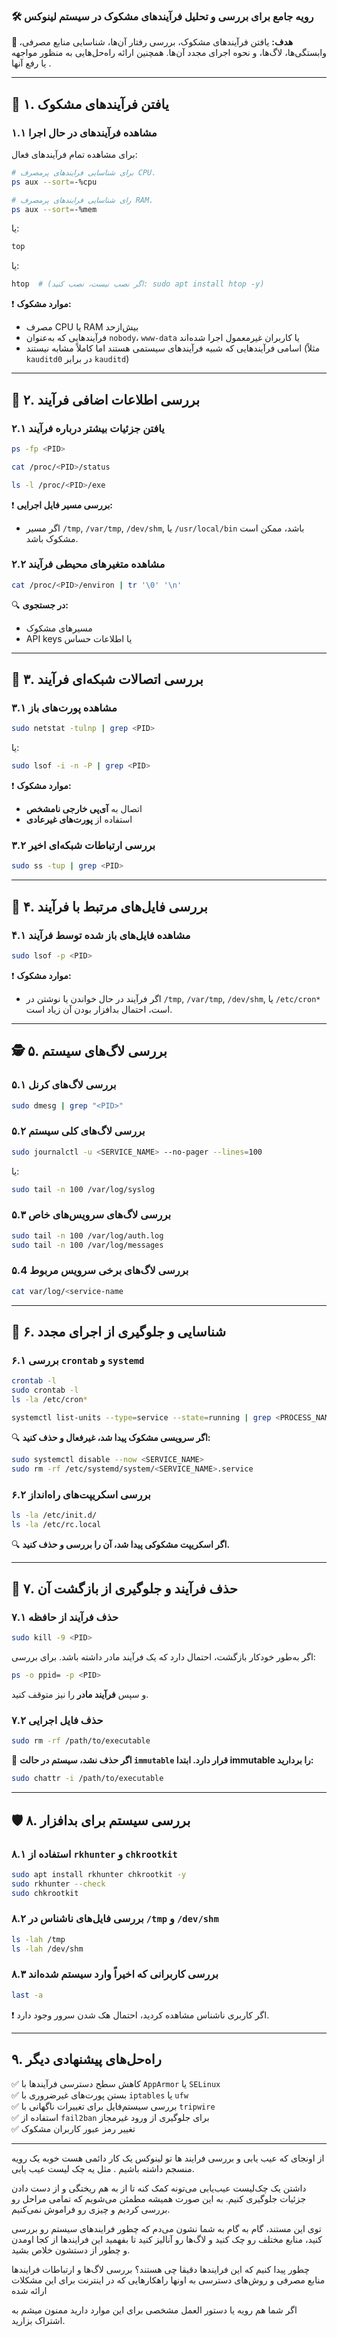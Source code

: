 ### **🛠 رویه جامع برای بررسی و تحلیل فرآیندهای مشکوک در سیستم لینوکس**  
**📌 هدف:** یافتن فرآیندهای مشکوک، بررسی رفتار آن‌ها، شناسایی منابع مصرفی، وابستگی‌ها، لاگ‌ها، و نحوه اجرای مجدد آن‌ها. همچنین ارائه راه‌حل‌هایی به منظور مواجهه یا رفع آنها .  

---

## **🔎 ۱. یافتن فرآیندهای مشکوک**
### **۱.۱ مشاهده فرآیندهای در حال اجرا**
برای مشاهده تمام فرآیندهای فعال:
```bash
# برای شناسایی فرایندهای پرمصرف CPU.
ps aux --sort=-%cpu

# رای شناسایی فرایندهای پرمصرف RAM.
ps aux --sort=-%mem
```
یا:
```bash
top
```
یا:
```bash
htop  # (اگر نصب نیست، نصب کنید: sudo apt install htop -y)
```
❗ **موارد مشکوک:**  
- مصرف CPU یا RAM بیش‌ازحد  
- فرآیندهایی که به‌عنوان `nobody`، `www-data` یا کاربران غیرمعمول اجرا شده‌اند  
- اسامی فرآیندهایی که شبیه فرآیندهای سیستمی هستند اما کاملاً مشابه نیستند (مثلاً `kauditd0` در برابر `kauditd`)  

---

## **📂 ۲. بررسی اطلاعات اضافی فرآیند**
### **۲.۱ یافتن جزئیات بیشتر درباره فرآیند**
```bash
ps -fp <PID>
```
```bash
cat /proc/<PID>/status
```
```bash
ls -l /proc/<PID>/exe
```
❗ **بررسی مسیر فایل اجرایی:**  
- اگر مسیر `/tmp`, `/var/tmp`, `/dev/shm`, یا `/usr/local/bin` باشد، ممکن است مشکوک باشد.  

### **۲.۲ مشاهده متغیرهای محیطی فرآیند**
```bash
cat /proc/<PID>/environ | tr '\0' '\n'
```
🔍 **در جستجوی:**  
- مسیرهای مشکوک  
- API keys یا اطلاعات حساس  

---

## **📡 ۳. بررسی اتصالات شبکه‌ای فرآیند**
### **۳.۱ مشاهده پورت‌های باز**
```bash
sudo netstat -tulnp | grep <PID>
```
یا:
```bash
sudo lsof -i -n -P | grep <PID>
```
❗ **موارد مشکوک:**  
- اتصال به **آی‌پی خارجی نامشخص**  
- استفاده از **پورت‌های غیرعادی**  

### **۳.۲ بررسی ارتباطات شبکه‌ای اخیر**
```bash
sudo ss -tup | grep <PID>
```

---

## **📜 ۴. بررسی فایل‌های مرتبط با فرآیند**
### **۴.۱ مشاهده فایل‌های باز شده توسط فرآیند**
```bash
sudo lsof -p <PID>
```
❗ **موارد مشکوک:**  
- اگر فرآیند در حال خواندن یا نوشتن در `/tmp`, `/var/tmp`, `/dev/shm`, یا `/etc/cron*` است، احتمال بدافزار بودن آن زیاد است.  

---

## **🕵 ۵. بررسی لاگ‌های سیستم**
### **۵.۱ بررسی لاگ‌های کرنل**
```bash
sudo dmesg | grep "<PID>"
```

### **۵.۲ بررسی لاگ‌های کلی سیستم**
```bash
sudo journalctl -u <SERVICE_NAME> --no-pager --lines=100
```
یا:
```bash
sudo tail -n 100 /var/log/syslog
```

### **۵.۳ بررسی لاگ‌های سرویس‌های خاص**
```bash
sudo tail -n 100 /var/log/auth.log
sudo tail -n 100 /var/log/messages
```

### **۵.4 بررسی لاگ‌های برخی سرویس مربوط**
```bash
cat var/log/<service-name
```
---





## **🔄 ۶. شناسایی و جلوگیری از اجرای مجدد**
### **۶.۱ بررسی `crontab` و `systemd`**
```bash
crontab -l
sudo crontab -l
ls -la /etc/cron*
```
```bash
systemctl list-units --type=service --state=running | grep <PROCESS_NAME>
```
🔍 **اگر سرویسی مشکوک پیدا شد، غیرفعال و حذف کنید:**
```bash
sudo systemctl disable --now <SERVICE_NAME>
sudo rm -rf /etc/systemd/system/<SERVICE_NAME>.service
```

### **۶.۲ بررسی اسکریپت‌های راه‌انداز**
```bash
ls -la /etc/init.d/
ls -la /etc/rc.local
```
🔍 **اگر اسکریپت مشکوکی پیدا شد، آن را بررسی و حذف کنید.**

---

## **🛑 ۷. حذف فرآیند و جلوگیری از بازگشت آن**
### **۷.۱ حذف فرآیند از حافظه**
```bash
sudo kill -9 <PID>
```
اگر به‌طور خودکار بازگشت، احتمال دارد که یک فرآیند مادر داشته باشد. برای بررسی:
```bash
ps -o ppid= -p <PID>
```
و سپس **فرآیند مادر** را نیز متوقف کنید.

### **۷.۲ حذف فایل اجرایی**
```bash
sudo rm -rf /path/to/executable
```
🔴 **اگر حذف نشد، سیستم در حالت `immutable` قرار دارد. ابتدا immutable را بردارید:**
```bash
sudo chattr -i /path/to/executable
```

---

## **🛡 ۸. بررسی سیستم برای بدافزار**
### **۸.۱ استفاده از `rkhunter` و `chkrootkit`**
```bash
sudo apt install rkhunter chkrootkit -y
sudo rkhunter --check
sudo chkrootkit
```

### **۸.۲ بررسی فایل‌های ناشناس در `/tmp` و `/dev/shm`**
```bash
ls -lah /tmp
ls -lah /dev/shm
```

### **۸.۳ بررسی کاربرانی که اخیراً وارد سیستم شده‌اند**
```bash
last -a
```
❗ اگر کاربری ناشناس مشاهده کردید، احتمال هک شدن سرور وجود دارد.

---

##  ۹. راه‌حل‌های پیشنهادی  دیگر 
✅ کاهش سطح دسترسی فرآیندها با `AppArmor` یا `SELinux`  
✅ بستن پورت‌های غیرضروری با `iptables` یا `ufw`  
✅ بررسی سیستم‌فایل برای تغییرات ناگهانی با `tripwire`  
✅ استفاده از `fail2ban` برای جلوگیری از ورود غیرمجاز  
✅ تغییر رمز عبور کاربران مشکوک  



----


از اونجای که عیب یابی و بررسی فرایند ها تو لینوکس یک کار دائمی هست خوبه یک رویه منسجم داشته باشیم . مثل یه چک لیست عیب یابی. 

داشتن یک چک‌لیست عیب‌یابی می‌تونه کمک کنه تا از به هم ریختگی و از دست دادن جزئیات جلوگیری کنیم. به این صورت همیشه مطمئن می‌شویم که تمامی مراحل رو بررسی کردیم و چیزی رو فراموش نمی‌کنیم.

توی این مستند، گام به گام به شما نشون می‌دم که چطور فرایندهای سیستم رو بررسی کنید، منابع مختلف رو چک کنید و لاگ‌ها رو آنالیز کنید تا بفهمید این فرایندها از کجا اومدن و چطور از دستشون خلاص بشید.

چطور پیدا کنیم که این فرایندها دقیقا چی هستند؟
بررسی لاگ‌ها و ارتباطات فرایندها
منابع مصرفی و روش‌های دسترسی به اونها
راهکارهایی که در اینترنت برای این مشکلات ارائه شده

اگر شما هم رویه یا دستور العمل مشخصی برای این موارد دارید ممنون میشم  به اشتراک بزارید.